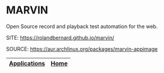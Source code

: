 # MARVIN

 Open Source record and playback test automation for the web.

 SITE: https://rolandbernard.github.io/marvin/

 SOURCE: https://aur.archlinux.org/packages/marvin-appimage

 | [Applications](https://portable-linux-apps.github.io/apps.html) | [Home](https://portable-linux-apps.github.io)
 | --- | --- |
